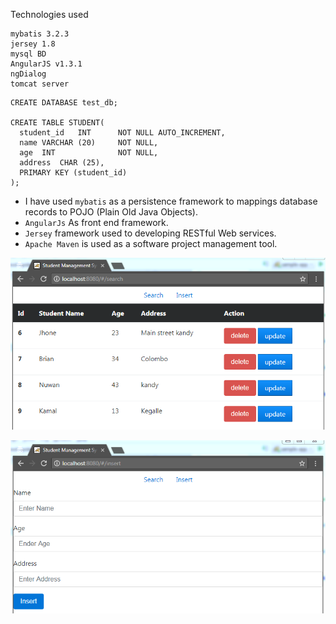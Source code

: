 Technologies  used
```
mybatis 3.2.3
jersey 1.8
mysql BD
AngularJS v1.3.1
ngDialog
tomcat server
```

```
CREATE DATABASE test_db;

CREATE TABLE STUDENT(
  student_id   INT      NOT NULL AUTO_INCREMENT,
  name VARCHAR (20)     NOT NULL,
  age  INT              NOT NULL,
  address  CHAR (25),
  PRIMARY KEY (student_id)
);
```

- I have used `mybatis` as a persistence framework to mappings database records to POJO (Plain Old Java Objects).
- `AngularJs` As front end framework. 
- `Jersey` framework used to developing RESTful Web services.
- `Apache Maven` is used as a software project management tool.

![Alt text](search.PNG?raw=true "Search window")

![Alt text](insert.PNG?raw=true "Insert Window")

